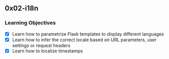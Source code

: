 ## 0x02-i18n
### Learning Objectives
- [x] Learn how to parametrize Flask templates to display different languages
- [x] Learn how to infer the correct locale based on URL parameters, user settings or request headers
- [x] Learn how to localize timestamps
